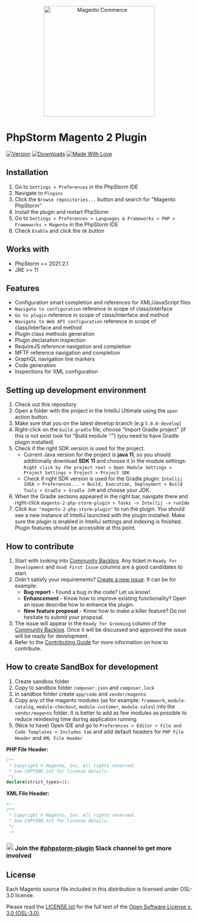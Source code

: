 <p align="center">
    <a href="https://magento.com">
        <img src="https://static.magento.com/sites/all/themes/magento/logo.svg" width="300px" alt="Magento Commerce" />
    </a>
</p>

# PhpStorm Magento 2 Plugin

[![Version](http://phpstorm.espend.de/badge/8024/version)](https://plugins.jetbrains.com/plugin/8024)
[![Downloads](http://phpstorm.espend.de/badge/8024/downloads)](https://plugins.jetbrains.com/plugin/8024)
[![Made With Love](https://img.shields.io/badge/Made%20With-Love-orange.svg)](https://magento.com)

## Installation

1. Go to `Settings > Preferences` in the PhpStorm IDE
2. Navigate to `Plugins`
3. Click the `Browse repositories...` button and search for "Magento PhpStorm"
4. Install the plugin and restart PhpStorm
5. Go to `Settings > Preferences > Languages & Frameworks > PHP > Frameworks > Magento` in the PhpStorm IDE
6. Check `Enable` and click the `OK` button

## Works with

* PhpStorm >= 2021.2.1
* JRE >= 11

## Features

* Configuration smart completion and references for XML/JavaScript files
* `Navigate to configuration` reference in scope of class/interface
* `Go to plugin` reference in scope of class/interface and method
* `Navigate to Web API configuration` reference in scope of class/interface and method
* Plugin class methods generation
* Plugin declaration inspection
* RequireJS reference navigation and completion
* MFTF reference navigation and completion
* GraphQL navigation line markers
* Code generation
* Inspections for XML configuration

## Setting up development environment

1. Check out this repository
1. Open a folder with the project in the IntelliJ Ultimate using the `open` action button.
1. Make sure that you on the latest develop branch (e.g `5.0.0-develop`)
1. Right-click on the `build.gradle` file, choose "Import Gradle project" (if this is not exist look for "Build module '<root folder name>'") (you need to have Gradle plugin installed)
1. Check if the right SDK version is used for the project.
   - Current Java version for the project is **java 11**, so you should additionally download **SDK 11** and choose it in the module settings: `Right click by the project root > Open Module Settings > Project Settings > Project > Project SDK`
   - Check if right SDK version is used for the Gradle plugin: `Intellij IDEA > Preferences... > Build, Execution, Deployment > Build Tools > Gradle > Gradle JVM` and choose your JDK.
1. When the Gradle sections appeared in the right bar, navigate there and right-click `magento-2-php-storm-plugin > Tasks -> Intellij -> runIde`
1. Click `Run "magento-2-php-storm-plugin"` to run the plugin. You should see a new instance of IntelliJ launched with the plugin installed. Make sure the plugin is enabled in IntelliJ settings and indexing is finished. Plugin features should be accessible at this point.

## How to contribute
1) Start with looking into [Community Backlog](https://github.com/magento/magento2-phpstorm-plugin/projects/2). Any ticket in `Ready for Development` and `Good First Issue` columns are a good candidates to start.
2) Didn't satisfy your requirements? [Create a new issue](https://github.com/magento/magento2-phpstorm-plugin/issues/new). It can be for example:
   - **Bug report** - Found a bug in the code? Let us know!
   - **Enhancement** - Know how to improve existing functionality? Open an issue describe how to enhance the plugin.
   - **New feature proposal** - Know how to make a killer feature? Do not hesitate to submit your proposal.
3) The issue will appear in the `Ready for Grooming` column of the [Community Backlog](https://github.com/magento/magento2-phpstorm-plugin/projects/2). Once it will be discussed and approved the issue will be ready for development.
4) Refer to the [Contributing Guide](https://github.com/magento/magento2-phpstorm-plugin/blob/2.1.0-develop/.github/CONTRIBUTING.md) for more information on how to contribute.

## How to create SandBox for development
1. Create sandbox folder
2. Copy to sandbox folder `composer.json` and `composer.lock`
3. In sandbox folder create `app/code` and `vendor/magento`
4. Copy any of the magento modules (as for example: `framework`, `module-catalog`, `module-checkout`, `module-customer`, `module-sales`) into the `vendor/magento` folder. It is better to add as few modules as possible to reduce reindexing time during application running
5. (Nice to have) Open IDE and go to `Preferences > Editor > File and Code Templates > Includes tab` and add default headers for `PHP File Header` and `XML File Header`
   
**PHP File Header:**
```php
/**
 * Copyright © Magento, Inc. All rights reserved.
 * See COPYING.txt for license details.
 */
declare(strict_types=1);
```

**XML File Header:**
```xml
<!--
/**
 * Copyright © Magento, Inc. All rights reserved.
 * See COPYING.txt for license details.
 */
-->
```

### <img src="https://upload.wikimedia.org/wikipedia/commons/7/76/Slack_Icon.png" width="20"> Join the [#phpstorm-plugin](https://magentocommeng.slack.com/archives/C010C2LUCEA) Slack channel to get more involved

## License

Each Magento source file included in this distribution is licensed under OSL-3.0 license.

Please read the [LICENSE.txt](https://github.com/magento/magento2-phpstorm-plugin/blob/master/LICENSE.txt) for the full text of the [Open Software License v. 3.0 (OSL-3.0)](http://opensource.org/licenses/osl-3.0.php).
